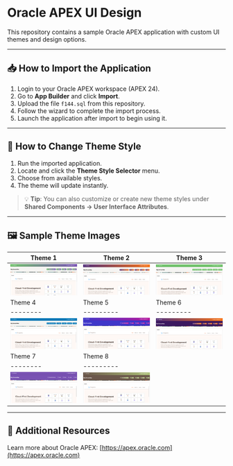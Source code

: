 # Oracle APEX UI Design

This repository contains a sample Oracle APEX application with custom UI themes and design options.

---

## 📥 How to Import the Application

1. Login to your Oracle APEX workspace (APEX 24).
2. Go to **App Builder** and click **Import**.
3. Upload the file `f144.sql` from this repository.
4. Follow the wizard to complete the import process.
5. Launch the application after import to begin using it.

---

## 🎨 How to Change Theme Style

1. Run the imported application.
2. Locate and click the **Theme Style Selector** menu.
3. Choose from available styles.
4. The theme will update instantly.

> 💡 **Tip**: You can also customize or create new theme styles under  
> **Shared Components → User Interface Attributes**.

---

## 🖼️ Sample Theme Images

| Theme 1 | Theme 2 | Theme 3 |
|--------|---------|---------|
| ![Theme 1](/img/1.png) | ![Theme 2](/img/2.png) | ![Theme 3](/img/3.png) |
| Theme 4 | Theme 5 | Theme 6 |
|--------|---------|---------|
| ![Theme 4](/img/4.png) | ![Theme 5](/img/5.png) | ![Theme 6](/img/6.png) |
| Theme 7 | Theme 8 | 
|--------|---------|
| ![Theme 7](/img/7.png) | ![Theme 8](/img/8.png) | 
---

## 🔗 Additional Resources

Learn more about Oracle APEX: [https://apex.oracle.com](https://apex.oracle.com)
